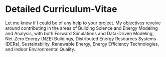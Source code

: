 # Detailed Curriculum-Vitae

Let me know if I could be of any help to your project. My objectives revolve around contributing in the areas of Building Science and Energy Modeling and Analysis, with both Forward Simulations and Data-Driven Modeling, Net-Zero Energy (NZE) Buildings, Distributed Energy Resources Systems (DERs), Sustainability, Renewable Energy, Energy Efficiency Technologies, and Indoor Environmental Quality. 
